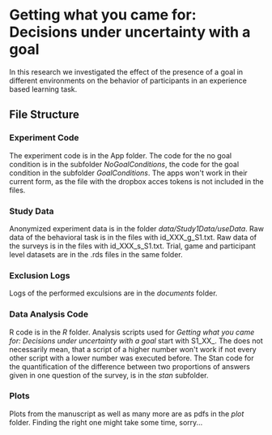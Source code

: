 # Getting what you came for: Decisions under uncertainty with a goal

In this research we investigated the effect of the presence of a goal in different environments on the behavior of participants in an experience based learning task.

## File Structure

### Experiment Code
The experiment code is in the App folder. The code for the no goal condition is in the subfolder *NoGoalConditions*, the code for the goal condition in the subfolder *GoalConditions*. The apps won't work in their current form, as the file with the dropbox acces tokens is not included in the files.

### Study Data
Anonymized experiment data is in the folder *data/Study1Data/useData*. Raw data of the behavioral task is in the files with id_XXX_g_S1.txt. Raw data of the surveys is in the files with id_XXX_s_S1.txt. Trial, game and participant level datasets are in the .rds files in the same folder.

### Exclusion Logs
Logs of the performed exculsions are in the *documents* folder.

### Data Analysis Code
R code is in the *R* folder. Analysis scripts used for *Getting what you came for: Decisions under uncertainty with a goal* start with S1_XX_. The does not necessarily mean, that a script of a higher number won't work if not every other script with a lower number was executed before. The Stan code for the quantification of the difference between two proportions of answers given in one question of the survey, is in the *stan* subfolder.

### Plots
Plots from the manuscript as well as many more are as pdfs in the *plot* folder. Finding the right one might take some time, sorry...